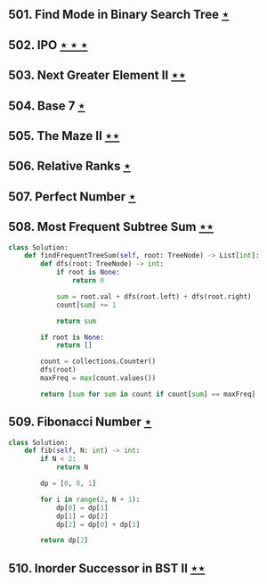 ## 501. Find Mode in Binary Search Tree [$\star$](https://leetcode.com/problems/find-mode-in-binary-search-tree)

## 502. IPO [$\star\star\star$](https://leetcode.com/problems/ipo)

## 503. Next Greater Element II [$\star\star$](https://leetcode.com/problems/next-greater-element-ii)

## 504. Base 7 [$\star$](https://leetcode.com/problems/base-7)

## 505. The Maze II [$\star\star$](https://leetcode.com/problems/the-maze-ii)

## 506. Relative Ranks [$\star$](https://leetcode.com/problems/relative-ranks)

## 507. Perfect Number [$\star$](https://leetcode.com/problems/perfect-number)

## 508. Most Frequent Subtree Sum [$\star\star$](https://leetcode.com/problems/most-frequent-subtree-sum)

```python
class Solution:
    def findFrequentTreeSum(self, root: TreeNode) -> List[int]:
        def dfs(root: TreeNode) -> int:
            if root is None:
                return 0

            sum = root.val + dfs(root.left) + dfs(root.right)
            count[sum] += 1

            return sum

        if root is None:
            return []

        count = collections.Counter()
        dfs(root)
        maxFreq = max(count.values())

        return [sum for sum in count if count[sum] == maxFreq]
```

## 509. Fibonacci Number [$\star$](https://leetcode.com/problems/fibonacci-number)

```python
class Solution:
    def fib(self, N: int) -> int:
        if N < 2:
            return N

        dp = [0, 0, 1]

        for i in range(2, N + 1):
            dp[0] = dp[1]
            dp[1] = dp[2]
            dp[2] = dp[0] + dp[1]

        return dp[2]
```

## 510. Inorder Successor in BST II [$\star\star$](https://leetcode.com/problems/inorder-successor-in-bst-ii)
